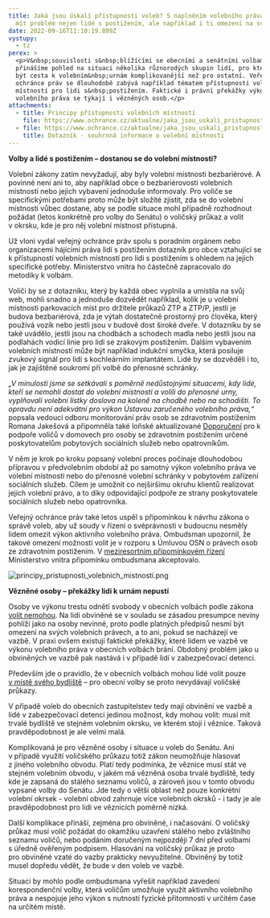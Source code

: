 ```yaml
---
title: Jaká jsou úskalí přístupnosti voleb? S naplněním volebního práva mohou
  mít problém nejen lidé s postižením, ale například i ti omezení na svobodě
date: 2022-09-16T11:10:19.899Z
vystupy:
  - tz
perex: >
  <p>V&nbsp;souvislosti s&nbsp;blížícími se obecními a senátními volbami
  přinášíme pohled na situaci několika různorodých skupin lidí, pro které může
  být cesta k volebním&nbsp;urnám komplikovanější než pro ostatní. Veřejný
  ochránce práv se dlouhodobě zabývá například tématem přístupnosti volebních
  místností pro lidi s&nbsp;postižením. Faktické i právní překážky výkonu
  volebního práva se týkají i vězněných osob.</p>
attachments:
  - title: Principy přístupnosti volebních místností
    file: https://www.ochrance.cz/aktualne/jaka_jsou_uskali_pristupnosti_voleb_s_naplnenim_volebniho_prava_mohou_mit_problem_nejen_lide_s_postizenim_ale_napriklad_i_ti_omezeni_na_svobode/principy_pristupnosti_volebnich_mistnosti.pdf
  - file: https://www.ochrance.cz/aktualne/jaka_jsou_uskali_pristupnosti_voleb_s_naplnenim_volebniho_prava_mohou_mit_problem_nejen_lide_s_postizenim_ale_napriklad_i_ti_omezeni_na_svobode/dotaznik_-_souhrnna_informace_o_volebni_mistnosti.docx
    title: Dotazník - souhrnná informace o volební místnosti
---
```

<p><strong>Volby a lidé s&nbsp;postižením &ndash; dostanou se do volební místnosti?</strong></p>

<p>Volební zákony zatím nevyžadují, aby byly volební místnosti bezbariérové. A povinné není ani to, aby například obce o bezbariérovosti volebních místností nebo jejich vybavení jednoduše informovaly. Pro voliče se specifickými potřebami proto může být složité zjistit, zda se do volební místnosti vůbec dostane, aby se podle situace mohl případně rozhodnout požádat (letos konkrétně pro volby do Senátu) o voličský průkaz a volit v&nbsp;okrsku, kde je pro něj volební místnost přístupná.</p>

<p>Už vloni vydal veřejný ochránce práv spolu s poradním orgánem nebo organizacemi hájícími práva lidí s postižením dotazník pro obce vztahující se k přístupnosti volebních místností pro lidi s postižením s ohledem na jejich specifické potřeby. Ministerstvo vnitra ho částečně zapracovalo do metodiky k&nbsp;volbám. &nbsp;</p>

<p>Voliči by se z dotazníku, který by každá obec vyplnila a umístila na svůj web, mohli snadno a jednoduše dozvědět například, kolik je u volební místnosti parkovacích míst pro držitele průkazů ZTP a ZTP/P, jestli je budova bezbariérová, zda je výtah dostatečně prostorný pro člověka, který používá vozík nebo jestli jsou v budově dost široké dveře. V dotazníku by se také uvádělo, jestli jsou na chodbách a schodech madla nebo jestli jsou na podlahách vodicí linie pro lidi se zrakovým postižením. Dalším vybavením volebních místností může být například indukční smyčka, která posiluje zvukový signál pro lidi s kochleárním implantátem. Lidé by se dozvěděli i to, jak je zajištěné soukromí při volbě do přenosné schránky.</p>

<p><em>&bdquo;V minulosti jsme se setkávali s&nbsp;poměrně nedůstojnými situacemi, kdy lidé, kteří se nemohli dostat do volební místnosti a volili do přenosné urny, vyplňovali volební lístky doslova na koleně na chodbě nebo na schodišti. To opravdu není adekvátní pro výkon Ústavou zaručeného volebního práva,&ldquo;</em> popsala vedoucí odboru monitorování práv osob se zdravotním postižením Romana Jakešová a připomněla také loňské aktualizované&nbsp;<a href="https://eso.ochrance.cz/Nalezene/Edit/9676">Doporučení</a> pro k podpoře voličů v domovech pro osoby se zdravotním postižením určené poskytovatelům pobytových sociálních služeb nebo opatrovníkům.</p>

<p>V&nbsp;něm je krok po kroku popsaný volební proces počínaje dlouhodobou přípravou v předvolebním období až po samotný výkon volebního práva ve volební místnosti nebo do přenosné volební schránky v pobytovém zařízení sociálních služeb. Cílem je umožnit co nejširšímu okruhu klientů realizovat jejich volební právo, a to díky odpovídající podpoře ze strany poskytovatele sociálních služeb nebo opatrovníka.</p>

<p>Veřejný ochránce práv také letos uspěl s&nbsp;připomínkou k návrhu&nbsp;zákona o správě voleb, aby už soudy v&nbsp;řízení o svéprávnosti v&nbsp;budoucnu nesměly lidem omezit výkon aktivního volebního práva. Ombudsman upozornil, že takové omezení možnosti volit je v&nbsp;rozporu s&nbsp;Úmluvou OSN o právech osob ze zdravotním postižením. V <a href="https://apps.odok.cz/veklep-history-version?pid=KORNCJ9BFZQG">meziresortním&nbsp;připomínkovém řízení</a> Ministerstvo vnitra připomínku ombudsmana akceptovalo.</p>

<p><img alt="principy_pristupnosti_volebnich_mistnosti.png" src="https://www.ochrance.cz/aktualne/jaka_jsou_uskali_pristupnosti_voleb_s_naplnenim_volebniho_prava_mohou_mit_problem_nejen_lide_s_postizenim_ale_napriklad_i_ti_omezeni_na_svobode/principy_pristupnosti_volebnich_mistnosti.png" /></p>

<p><strong>Vězněné osoby &ndash; překážky lidi k&nbsp;urnám nepustí</strong></p>

<p>Osoby ve výkonu trestu odnětí svobody v&nbsp;obecních volbách podle zákona <a href="https://www.zakonyprolidi.cz/cs/2001-491#p4">volit nemohou</a>. Na lidi obviněné se v&nbsp;souladu se zásadou presumpce neviny pohlíží jako na&nbsp;osoby nevinné, proto podle platných předpisů nesmí být omezení na svých volebních právech, a to ani, pokud se nacházejí ve vazbě. V&nbsp;praxi ovšem existují faktické překážky, které lidem ve vazbě ve výkonu volebního práva v&nbsp;obecních volbách brání. Obdobný problém jako u obviněných ve vazbě pak nastává i v&nbsp;případě lidí v zabezpečovací detenci.</p>

<p>Především jde o pravidlo, že v&nbsp;obecních volbách mohou lidé volit pouze <a href="https://www.zakonyprolidi.cz/cs/2001-491#p4">v&nbsp;místě svého bydliště</a> &ndash; pro obecní volby se proto nevydávají voličské průkazy.&nbsp;</p>

<p>V&nbsp;případě voleb do&nbsp;obecních zastupitelstev tedy mají obvinění ve&nbsp;vazbě a lidé v zabezpečovací detenci jedinou možnost, kdy mohou volit: musí mít trvalé bydliště ve stejném volebním&nbsp;okrsku, ve kterém stojí i věznice. Taková pravděpodobnost je ale velmi malá.</p>

<p>Komplikovaná je pro vězněné osoby i situace u voleb do Senátu. Ani v&nbsp;případě využití voličského průkazu totiž zákon neumožňuje hlasovat z&nbsp;jiného volebního obvodu. Platí tedy podmínka, že věznice musí stát ve stejném volebním obvodu, v&nbsp;jakém má vězněná osoba trvalé bydliště, tedy kde je zapsaná do stálého seznamu voličů, a zároveň jsou v&nbsp;tomto obvodu vypsané volby do Senátu. Jde tedy o větší oblast než pouze konkrétní volební okrsek - volební obvod zahrnuje více volebních okrsků - i tady je ale pravděpodobnost pro lidi ve věznicích poměrně nízká.</p>

<p>Další komplikace přináší, zejména pro obviněné, i načasování. O voličský průkaz musí volič požádat do&nbsp;okamžiku uzavření stálého nebo zvláštního seznamu voličů, nebo podáním doručeným nejpozději 7 dní před volbami s&nbsp;úředně ověřeným podpisem. Hlasování na&nbsp;voličský průkaz je proto pro&nbsp;obviněné vzaté do&nbsp;vazby prakticky nevyužitelné. Obviněný by totiž musel dopředu vědět, že bude v&nbsp;den voleb ve&nbsp;vazbě.</p>

<p>Situaci by mohlo podle ombudsmana vyřešit například zavedení korespondenční volby, která voličům umožňuje využít aktivního volebního práva a&nbsp;nespojuje jeho výkon s&nbsp;nutností fyzické přítomnosti v&nbsp;určitém čase na&nbsp;určitém místě.</p>
